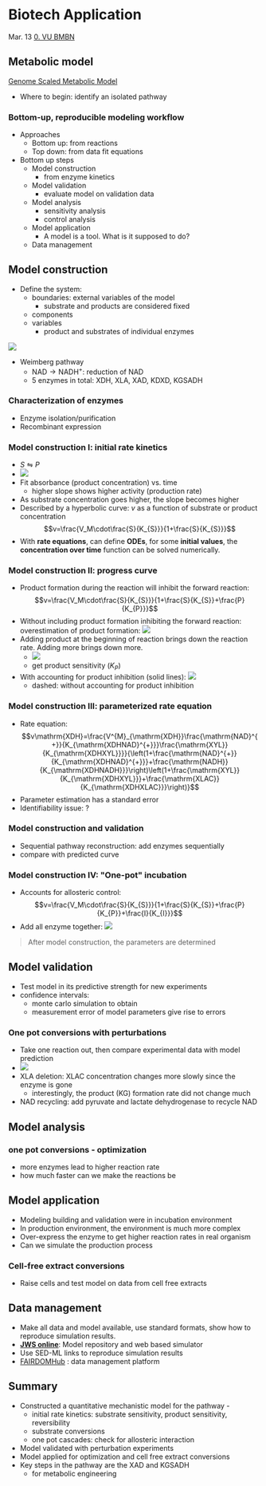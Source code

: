 # Biotech Application

Mar. 13
[0. VU BMBN](Biology/VU%20Basic%20Models%20of%20Biological%20Networks/0.%20VU%20BMBN.md)

## Metabolic model

[Genome Scaled Metabolic Model](LCMS/Genome%20Scaled%20Metabolic%20Model.md)

- Where to begin: identify an isolated pathway

### Bottom-up, reproducible modeling workflow

- Approaches
	- Bottom up: from reactions
	- Top down: from data fit equations
- Bottom up steps
	- Model construction
		- from enzyme kinetics
	- Model validation
		- evaluate model on validation data
	- Model analysis
		- sensitivity analysis
		- control analysis
	- Model application
		- A model is a tool. What is it supposed to do?
	- Data management

## Model construction

- Define the system:
	- boundaries: external variables of the model
		- substrate and products are considered fixed
	- components
	- variables
		- product and substrates of individual enzymes

![](Media/Pasted%20image%2020250312092844.png)

- Weimberg pathway
	- $\text{NAD}\rightarrow \text{NADH}^+$: reduction of $\text{NAD}$
	- 5 enzymes in total: XDH, XLA, XAD, KDXD, KGSADH

### Characterization of enzymes

- Enzyme isolation/purification
- Recombinant expression

### Model construction I: initial rate kinetics

- $S\leftrightharpoons P$
- ![](Media/Pasted%20image%2020250312094038.png)
- Fit absorbance (product concentration) vs. time
	- higher slope shows higher activity (production rate)
- As substrate concentration goes higher, the slope becomes higher
- Described by a hyperbolic curve: $v$ as a function of substrate or product concentration $$v=\frac{V_M\cdot\frac{S}{K_{S}}}{1+\frac{S}{K_{S}}}$$
- With **rate equations**, can define **ODEs**, for some **initial values**, the **concentration over time** function can be solved numerically.

### Model construction II: progress curve

- Product formation during the reaction will inhibit the forward reaction: $$v=\frac{V_M\cdot\frac{S}{K_{S}}}{1+\frac{S}{K_{S}}+\frac{P}{K_{P}}}$$
- Without including product formation inhibiting the forward reaction: overestimation of product formation: ![](Media/Pasted%20image%2020250312095050.png)
- Adding product at the beginning of reaction brings down the reaction rate. Adding more brings down more.
	- ![](Media/Pasted%20image%2020250312095453.png)
	- get product sensitivity ($K_P$)
- With accounting for product inhibition (solid lines): ![](Media/Pasted%20image%2020250312101241.png)
	- dashed: without accounting for product inhibition

### Model construction III: parameterized rate equation

- Rate equation: $$v\mathrm{XDH}=\frac{V^{M}_{\mathrm{XDH}}\frac{\mathrm{NAD}^{+}}{K_{\mathrm{XDHNAD}^{+}}}\frac{\mathrm{XYL}}{K_{\mathrm{XDHXYL}}}}{\left(1+\frac{\mathrm{NAD}^{+}}{K_{\mathrm{XDHNAD}^{+}}}+\frac{\mathrm{NADH}}{K_{\mathrm{XDHNADH}}}\right)\left(1+\frac{\mathrm{XYL}}{K_{\mathrm{XDHXYL}}}+\frac{\mathrm{XLAC}}{K_{\mathrm{XDHXLAC}}}\right)}$$
- Parameter estimation has a standard error
- Identifiability issue: ?

### Model construction and validation

- Sequential pathway reconstruction: add enzymes sequentially 
- compare with predicted curve

### Model construction IV: "One-pot" incubation

- Accounts for allosteric control: $$v=\frac{V_M\cdot\frac{S}{K_{S}}}{1+\frac{S}{K_{S}}+\frac{P}{K_{P}}+\frac{I}{K_{I}}}$$
- Add all enzyme together: ![](Media/Pasted%20image%2020250312102529.png)

> After model construction, the parameters are determined

## Model validation

- Test model in its predictive strength for new experiments
- confidence intervals: 
	- monte carlo simulation to obtain
	- measurement error of model parameters give rise to errors

### One pot conversions with perturbations

- Take one reaction out, then compare experimental data with model prediction
- ![](Media/Pasted%20image%2020250312103308.png)
- XLA deletion: XLAC concentration changes more slowly since the enzyme is gone
	- interestingly, the product (KG) formation rate did not change much
- NAD recycling: add pyruvate and lactate dehydrogenase to recycle NAD

## Model analysis

### one pot conversions - optimization

- more enzymes lead to higher reaction rate
- how much faster can we make the reactions be

## Model application

- Modeling building and validation were in incubation environment
- In production environment, the environment is much more complex
- Over-express the enzyme to get higher reaction rates in real organism
- Can we simulate the production process

### Cell-free extract conversions

- Raise cells and test model on data from cell free extracts

## Data management

- Make all data and model available, use standard formats, show how to reproduce simulation results.
- [**JWS online**](https://jjj.bio.vu.nl/): Model repository and web based simulator
- Use SED-ML links to reproduce simulation results
- [FAIRDOMHub](https://fairdomhub.org/) : data management platform

## Summary

- Constructed a quantitative mechanistic model for the pathway - 
	- initial rate kinetics: substrate sensitivity, product sensitivity, reversibility
	- substrate conversions
	- one pot cascades: check for allosteric interaction
- Model validated with perturbation experiments
- Model applied for optimization and cell free extract conversions
- Key steps in the pathway are the XAD and KGSADH
	- for metabolic engineering